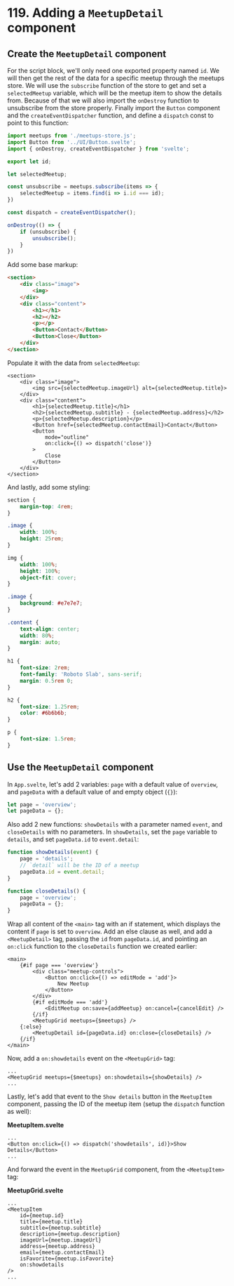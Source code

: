 # 119. Adding a `MeetupDetail` component

## Create the `MeetupDetail` component

For the script block, we'll only need one exported property named `id`. We will then get the rest of the data for a specific meetup through the meetups store.
We will use the `subscribe` function of the store to get and set a `selectedMeetup` variable, which will be the meetup item to show the details from. Because of that we will also import the `onDestroy` function to unsubscribe from the store properly.
Finally import the `Button` component and the `createEventDispatcher` function, and define a `dispatch` const to point to this function:

```js
import meetups from './meetups-store.js';
import Button from '../UI/Button.svelte';
import { onDestroy, createEventDispatcher } from 'svelte';

export let id;

let selectedMeetup;

const unsubscribe = meetups.subscribe(items => {
    selectedMeetup = items.find(i => i.id === id);
})

const dispatch = createEventDispatcher();

onDestroy(() => {
    if (unsubscribe) {
        unsubscribe();
    }
})
```

Add some base markup:

```html
<section>
    <div class="image">
        <img>
    </div>
    <div class="content">
        <h1></h1>
        <h2></h2>
        <p></p>
        <Button>Contact</Button>
        <Button>Close</Button>
    </div>
</section>
```

Populate it with the data from `selectedMeetup`:

```svelte
<section>
    <div class="image">
        <img src={selectedMeetup.imageUrl} alt={selectedMeetup.title}>
    </div>
    <div class="content">
        <h1>{selectedMeetup.title}</h1>
        <h2>{selectedMeetup.subtitle} - {selectedMeetup.address}</h2>
        <p>{selectedMeetup.description}</p>
        <Button href={selectedMeetup.contactEmail}>Contact</Button>
        <Button
            mode="outline"
            on:click={() => dispatch('close')}
        >
            Close
        </Button>
    </div>
</section>
```

And lastly, add some styling:

```css
section {
    margin-top: 4rem;
}

.image {
    width: 100%;
    height: 25rem;
}

img {
    width: 100%;
    height: 100%;
    object-fit: cover;
}

.image {
    background: #e7e7e7;
}

.content {
    text-align: center;
    width: 80%;
    margin: auto;
}

h1 {
    font-size: 2rem;
    font-family: 'Roboto Slab', sans-serif;
    margin: 0.5rem 0;
}

h2 {
    font-size: 1.25rem;
    color: #6b6b6b;
}

p {
    font-size: 1.5rem;
}
```

## Use the `MeetupDetail` component

In `App.svelte`, let's add 2 variables: `page` with a default value of `overview`, and `pageData` with a default value of and empty object (`{}`):

```js
let page = 'overview';
let pageData = {};
```

Also add 2 new functions: `showDetails` with a parameter named `event`, and `closeDetails` with no parameters. In `showDetails`, set the `page` variable to `details`, and set `pageData.id` to `event.detail`:

```js
function showDetails(event) {
    page = 'details';
    // `detail` will be the ID of a meetup
    pageData.id = event.detail;
}

function closeDetails() {
    page = 'overview';
    pageData = {};
}
```

Wrap all content of the `<main>` tag with an if statement, which displays the content if `page` is set to `overview`. Add an else clause as well, and add a `<MeetupDetail>` tag, passing the `id` from `pageData.id`, and pointing an `on:click` function to the `closeDetails` function we created earlier:

```svelte
<main>
    {#if page === 'overview'}
        <div class="meetup-controls">
            <Button on:click={() => editMode = 'add'}>
                New Meetup
            </Button>
        </div>
        {#if editMode === 'add'}
            <EditMeetup on:save={addMeetup} on:cancel={cancelEdit} />
        {/if}
        <MeetupGrid meetups={$meetups} />
    {:else}
        <MeetupDetail id={pageData.id} on:close={closeDetails} />
    {/if}
</main>
```

Now, add a `on:showdetails` event on the `<MeetupGrid>` tag:

```svelte
...
<MeetupGrid meetups={$meetups} on:showdetails={showDetails} />
...
```

Lastly, let's add that event to the `Show details` button in the `MeetupItem` component, passing the ID of the meetup item (setup the `dispatch` function as well):

**MeetupItem.svelte**
```svelte
...
<Button on:click={() => dispatch('showdetails', id)}>Show Details</Button>
...
```

And forward the event in the `MeetupGrid` component, from the `<MeetupItem>` tag:

**MeetupGrid.svelte**
```svelte
...
<MeetupItem
    id={meetup.id}
    title={meetup.title}
    subtitle={meetup.subtitle}
    description={meetup.description}
    imageUrl={meetup.imageUrl}
    address={meetup.address}
    email={meetup.contactEmail}
    isFavorite={meetup.isFavorite}
    on:showdetails
/>
...
```

